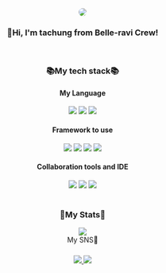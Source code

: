 <div align="center">
  <img src="https://github.com/tachung2/tachung2/assets/40621278/f132879a-87ac-4d41-9746-4de52c73b58c" style="border-radius: 50%">
  <h3>👋Hi, I'm tachung from Belle-ravi Crew!</h3>
  </br>
  <h3>📚My tech stack📚</3>
</div>
<div align="center">
  <h4>My Language</h4>
  <img src="https://img.shields.io/badge/c++-%2300599C.svg?style=for-the-badge&logo=c%2B%2B&logoColor=white">
  <img src="https://img.shields.io/badge/java-%23ED8B00.svg?style=for-the-badge&logo=openjdk&logoColor=white">
  <img src="https://img.shields.io/badge/javascript-%23323330.svg?style=for-the-badge&logo=javascript&logoColor=%23F7DF1E">
  </br>
  <h4>Framework to use</h4>
  <img src="https://img.shields.io/badge/node.js-6DA55F?style=for-the-badge&logo=node.js&logoColor=white">
  <img src="https://img.shields.io/badge/next.js-black?style=for-the-badge&logo=next.js&logoColor=white">
  <img src="https://img.shields.io/badge/vue.js-4FC08D?style=for-the-badge&logo=vue.js&logoColor=white">
  <img src="https://img.shields.io/badge/Spring_Boot-F2F4F9?style=for-the-badge&logo=spring-boot">
  </br>
  <h4>Collaboration tools and IDE</h4>
  <img src="https://img.shields.io/badge/figma-%23F24E1E.svg?style=for-the-badge&logo=figma&logoColor=white">
  <img src="https://img.shields.io/badge/IntelliJIDEA-000000.svg?style=for-the-badge&logo=intellij-idea&logoColor=white">
  <img src="https://img.shields.io/badge/Visual%20Studio%20Code-0078d7.svg?style=for-the-badge&logo=visual-studio-code&logoColor=white">
</div>
<div align="center">
  </br>
  <h3>💫My Stats💫</h3>
  <img src="https://github-readme-stats.vercel.app/api?username=tachung2">
  </br>
  <h3💌>My SNS💌<h3>
  <a href="https://www.youtube.com/@Tachung" target="_blank">
    <img src="https://img.shields.io/badge/Youtube-ff0000?style=flat-square&logo=youtube">
  </a>
  <a href="https://www.instagram.com/tachung_twitch">
    <img src="https://img.shields.io/badge/Instagram-E4405F?style=flat-square&logo=instagram&logoColor=white">
  </a>
</div>

